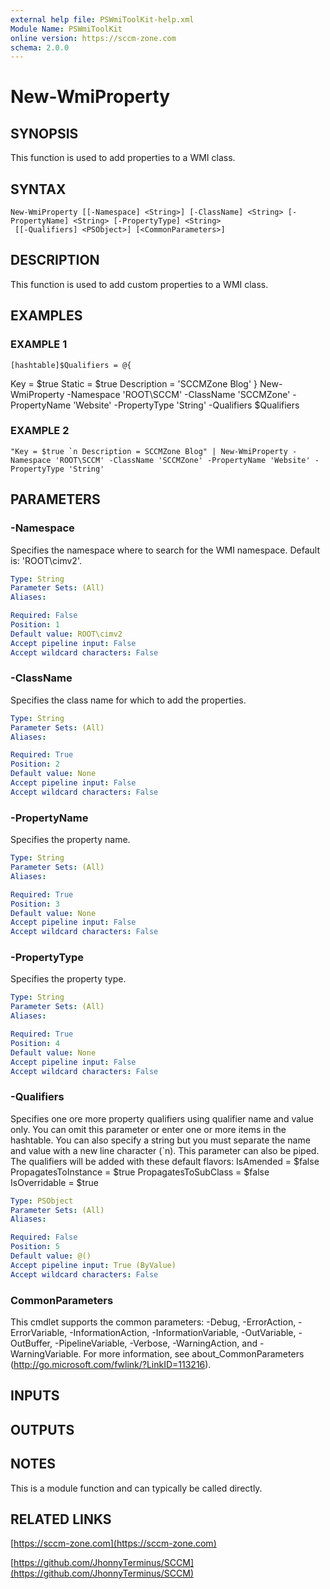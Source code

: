 ```yaml
---
external help file: PSWmiToolKit-help.xml
Module Name: PSWmiToolKit
online version: https://sccm-zone.com
schema: 2.0.0
---
```


# New-WmiProperty

## SYNOPSIS
This function is used to add properties to a WMI class.

## SYNTAX

```
New-WmiProperty [[-Namespace] <String>] [-ClassName] <String> [-PropertyName] <String> [-PropertyType] <String>
 [[-Qualifiers] <PSObject>] [<CommonParameters>]
```

## DESCRIPTION
This function is used to add custom properties to a WMI class.

## EXAMPLES

### EXAMPLE 1
```
[hashtable]$Qualifiers = @{
```

Key = $true
    Static = $true
    Description = 'SCCMZone Blog'
}
New-WmiProperty -Namespace 'ROOT\SCCM' -ClassName 'SCCMZone' -PropertyName 'Website' -PropertyType 'String' -Qualifiers $Qualifiers

### EXAMPLE 2
```
"Key = $true `n Description = SCCMZone Blog" | New-WmiProperty -Namespace 'ROOT\SCCM' -ClassName 'SCCMZone' -PropertyName 'Website' -PropertyType 'String'
```

## PARAMETERS

### -Namespace
Specifies the namespace where to search for the WMI namespace.
Default is: 'ROOT\cimv2'.

```yaml
Type: String
Parameter Sets: (All)
Aliases:

Required: False
Position: 1
Default value: ROOT\cimv2
Accept pipeline input: False
Accept wildcard characters: False
```

### -ClassName
Specifies the class name for which to add the properties.

```yaml
Type: String
Parameter Sets: (All)
Aliases:

Required: True
Position: 2
Default value: None
Accept pipeline input: False
Accept wildcard characters: False
```

### -PropertyName
Specifies the property name.

```yaml
Type: String
Parameter Sets: (All)
Aliases:

Required: True
Position: 3
Default value: None
Accept pipeline input: False
Accept wildcard characters: False
```

### -PropertyType
Specifies the property type.

```yaml
Type: String
Parameter Sets: (All)
Aliases:

Required: True
Position: 4
Default value: None
Accept pipeline input: False
Accept wildcard characters: False
```

### -Qualifiers
Specifies one ore more property qualifiers using qualifier name and value only.
You can omit this parameter or enter one or more items in the hashtable.
You can also specify a string but you must separate the name and value with a new line character (\`n).
This parameter can also be piped.
The qualifiers will be added with these default flavors:
    IsAmended = $false
    PropagatesToInstance = $true
    PropagatesToSubClass = $false
    IsOverridable = $true

```yaml
Type: PSObject
Parameter Sets: (All)
Aliases:

Required: False
Position: 5
Default value: @()
Accept pipeline input: True (ByValue)
Accept wildcard characters: False
```

### CommonParameters
This cmdlet supports the common parameters: -Debug, -ErrorAction, -ErrorVariable, -InformationAction, -InformationVariable, -OutVariable, -OutBuffer, -PipelineVariable, -Verbose, -WarningAction, and -WarningVariable.
For more information, see about_CommonParameters (http://go.microsoft.com/fwlink/?LinkID=113216).

## INPUTS

## OUTPUTS

## NOTES
This is a module function and can typically be called directly.

## RELATED LINKS

[https://sccm-zone.com](https://sccm-zone.com)

[https://github.com/JhonnyTerminus/SCCM](https://github.com/JhonnyTerminus/SCCM)

